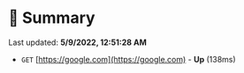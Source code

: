# 📖 Summary
Last updated: **5/9/2022, 12:51:28 AM**

- `GET` [https://google.com](https://google.com) - **Up** (138ms)

